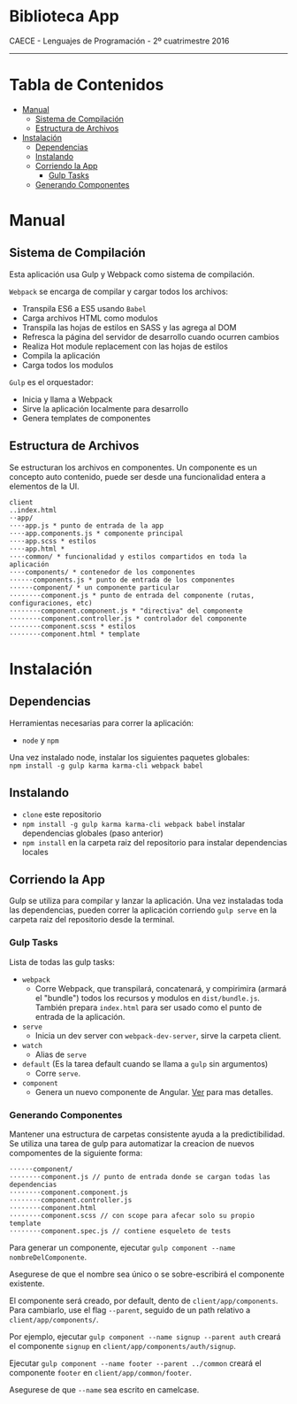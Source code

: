 # Biblioteca App

CAECE - Lenguajes de Programación - 2º cuatrimestre 2016

___

# Tabla de Contenidos
* [Manual](#manual)
    * [Sistema de Compilación](#sistema-de-compilación)
    * [Estructura de Archivos](#estructura-de-archivos)
* [Instalación](#instalación)
    * [Dependencias](#dependencias)
    * [Instalando](#instalando)
    * [Corriendo la App](#corriendo-la-app)
        * [Gulp Tasks](#gulp-tasks)
    * [Generando Componentes](#generando-componentes)   

# Manual
## Sistema de Compilación
Esta aplicación usa Gulp y Webpack como sistema de compilación.

`Webpack` se encarga de compilar y cargar todos los archivos:
* Transpila ES6 a ES5 usando `Babel`
* Carga archivos HTML como modulos
* Transpila las hojas de estilos en SASS y las agrega al DOM
* Refresca la página del servidor de desarrollo cuando ocurren cambios
* Realiza Hot module replacement con las hojas de estilos
* Compila la aplicación
* Carga todos los modulos

`Gulp` es el orquestador:
* Inicia y llama a Webpack
* Sirve la aplicación localmente para desarrollo
* Genera templates de componentes


## Estructura de Archivos
Se estructuran los archivos en componentes. Un componente es un concepto auto contenido, puede ser desde una funcionalidad entera a elementos de la UI.

```
client
..index.html
⋅⋅app/
⋅⋅⋅⋅app.js * punto de entrada de la app
⋅⋅⋅⋅app.components.js * componente principal
⋅⋅⋅⋅app.scss * estilos
⋅⋅⋅⋅app.html * 
⋅⋅⋅⋅common/ * funcionalidad y estilos compartidos en toda la aplicación
⋅⋅⋅⋅components/ * contenedor de los componentes
⋅⋅⋅⋅⋅⋅components.js * punto de entrada de los componentes
⋅⋅⋅⋅⋅·component/ * un componente particular
⋅⋅⋅⋅⋅⋅⋅·component.js * punto de entrada del componente (rutas, configuraciones, etc)
⋅⋅⋅⋅⋅⋅⋅·component.component.js * "directiva" del componente
⋅⋅⋅⋅⋅⋅⋅·component.controller.js * controlador del componente
⋅⋅⋅⋅⋅⋅⋅·component.scss * estilos
⋅⋅⋅⋅⋅⋅⋅·component.html * template
```


# Instalación
## Dependencias
Herramientas necesarias para correr la aplicación:
* `node` y `npm`

Una vez instalado node, instalar los siguientes paquetes globales:  
`npm install -g gulp karma karma-cli webpack babel`

## Instalando
* `clone` este repositorio
* `npm install -g gulp karma karma-cli webpack babel` instalar dependencias globales (paso anterior)
* `npm install` en la carpeta raiz del repositorio para instalar dependencias locales

## Corriendo la App
Gulp se utiliza para compilar y lanzar la aplicación. Una vez instaladas toda las dependencias, pueden correr la aplicación corriendo `gulp serve` en la carpeta raiz del repositorio desde la terminal.
 
### Gulp Tasks
Lista de todas las gulp tasks:
* `webpack`
  * Corre Webpack, que transpilará, concatenará, y compirimira (armará el "bundle") todos los recursos y modulos en `dist/bundle.js`. También prepara `index.html` para ser usado como el punto de entrada de la aplicación.
* `serve`
  * Inicia un dev server con `webpack-dev-server`, sirve la carpeta client.
* `watch`
  * Alias de `serve`
* `default` (Es la tarea default cuando se llama a `gulp` sin argumentos)
  * Corre `serve`.
* `component`
  * Genera un nuevo componente de Angular. [Ver](#generando-componentes) para mas detalles.
  
### Generando Componentes 
Mantener una estructura de carpetas consistente ayuda a la predictibilidad. Se utiliza una tarea de gulp para automatizar la creacion de nuevos compomentes de la siguiente forma:
```
⋅⋅⋅⋅⋅⋅component/
⋅⋅⋅⋅⋅⋅⋅⋅component.js // punto de entrada donde se cargan todas las dependencias
⋅⋅⋅⋅⋅⋅⋅⋅component.component.js
⋅⋅⋅⋅⋅⋅⋅⋅component.controller.js
⋅⋅⋅⋅⋅⋅⋅⋅component.html
⋅⋅⋅⋅⋅⋅⋅⋅component.scss // con scope para afecar solo su propio template
⋅⋅⋅⋅⋅⋅⋅⋅component.spec.js // contiene esqueleto de tests
```

Para generar un componente, ejecutar `gulp component --name nombreDelComponente`.

Asegurese de que el nombre sea único o se sobre-escribirá el componente existente.

El componente será creado, por default, dento de `client/app/components`. Para cambiarlo, use el flag `--parent`, seguido de un path relativo a `client/app/components/`.

Por ejemplo, ejecutar `gulp component --name signup --parent auth` creará el componente `signup` en `client/app/components/auth/signup`.  

Ejecutar `gulp component --name footer --parent ../common` creará el componente `footer` en `client/app/common/footer`.  

Asegurese de que `--name` sea escrito en camelcase.